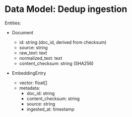 # Data Model: Dedup ingestion

Entities:

- Document
  - id: string (doc_id, derived from checksum)
  - source: string
  - raw_text: text
  - normalized_text: text
  - content_checksum: string (SHA256)

- EmbeddingEntry
  - vector: float[]
  - metadata:
    - doc_id: string
    - content_checksum: string
    - source: string
    - ingested_at: timestamp


